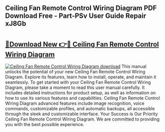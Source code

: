## Ceiling Fan Remote Control Wiring Diagram PDF Download Free - Part-PSv User Guide Repair xJ8Gb

# <h2><a href="http://dfrc9z5.blite.top/?on=Ceiling+Fan+Remote+Control+Wiring+Diagram">🔗Download New 👉🔴 Ceiling Fan Remote Control Wiring Diagram</a></h2>

[![Ceiling Fan Remote Control Wiring Diagram download](https://i.imgur.com/lujVjoI.png)](http://dfrc9z5.blite.top/?on=Ceiling+Fan+Remote+Control+Wiring+Diagram)
This manual unlocks the potential of your new Ceiling Fan Remote Control Wiring Diagram. Explore its features, learn how to install, operate, and maintain it seamlessly. To get started with your Ceiling Fan Remote Control Wiring Diagram, please take a moment to read this user manual carefully. It includes detailed instructions for product setup, as well as information on how to use its various features and capabilities. Ceiling Fan Remote Control Wiring Diagram advanced features include image recognition, voice commands, customizable profiles, and automatic backups, all accessible through the sleek and customizable interface. Your Success is Our Priority Ceiling Fan Remote Control Wiring Diagram. We are committed to providing you with the best possible experience.
